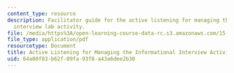 ```yaml
---
content_type: resource
description: Facilitator guide for the active listening for managing the informational
  interview lab activity.
file: /media/https%3A/open-learning-course-data-rc.s3.amazonaws.com/15-277-special-seminar-in-communications-leadership-and-personal-effectiveness-coaching-fall-2008/64a00f83b62f09fa93f8a43a6dee2b30_guide_08.pdf
file_type: application/pdf
resourcetype: Document
title: Active Listening for Managing the Informational Interview Activity
uid: 64a00f83-b62f-09fa-93f8-a43a6dee2b30
---
```


